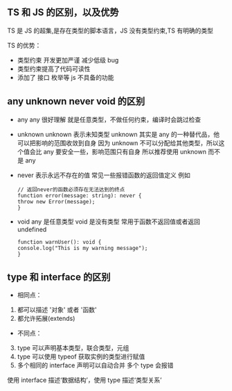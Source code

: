 ## TS 和 JS 的区别，以及优势

TS 是 JS 的超集,是存在类型的脚本语言，JS 没有类型约束,TS 有明确的类型

TS 的优势：

- 类型约束 开发更加严谨 减少低级 bug
- 类型约束提高了代码可读性
- 添加了 接口 枚举等 js 不具备的功能

## any unknown never void 的区别

- any
  any 很好理解 就是任意类型，不做任何约束，编译时会跳过检查

- unknown
  unknown 表示未知类型 unknown 其实是 any 的一种替代品，他可以把影响的范围收敛到自身 因为 unknown 不可以分配给其他类型，所以这个值会比 any 要安全一些，影响范围只有自身 所以推荐使用 unknown 而不是 any

- never
  表示永远不存在的值
  常见一些报错函数的返回值定义 例如
  ```TS
  // 返回never的函数必须存在无法达到的终点
  function error(message: string): never {
  throw new Error(message);
  }
  ```
- void
  any 是任意类型 void 是没有类型 常用于函数不返回值或者返回 undefined
  ```TS
  function warnUser(): void {
  console.log("This is my warning message");
  }
  ```

## type 和 interface 的区别

- 相同点：

1. 都可以描述 '对象' 或者 '函数'
2. 都允许拓展(extends)

- 不同点：

3. type 可以声明基本类型，联合类型，元组
4. type 可以使用 typeof 获取实例的类型进行赋值
5. 多个相同的 interface 声明可以自动合并 多个 type 会报错

使用 interface 描述‘数据结构’，使用 type 描述‘类型关系’
